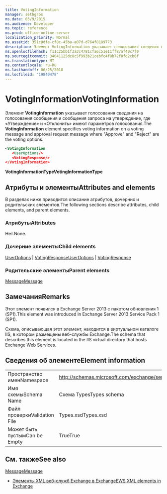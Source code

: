 ```yaml
---
title: VotingInformation
manager: sethgros
ms.date: 03/9/2015
ms.audience: Developer
ms.topic: reference
ms.prod: office-online-server
localization_priority: Normal
ms.assetid: 351c8dfe-cf8c-45ba-a07d-d764f8189773
description: Элемент VotingInformation указывает голосования сведения на голосования сообщение и утверждения запроса сообщение whereApproveandRejectare параметров голосования.
ms.openlocfilehash: f11c25bb1f3a3c4781cfa6c51e11ff87af40c7f0
ms.sourcegitcommit: 34041125dc8c5f993b21cebfc4f8b72f0fd2cb6f
ms.translationtype: MT
ms.contentlocale: ru-RU
ms.lasthandoff: 06/25/2018
ms.locfileid: "19840478"
---
```

# <a name="votinginformation"></a><span data-ttu-id="8e40c-103">VotingInformation</span><span class="sxs-lookup"><span data-stu-id="8e40c-103">VotingInformation</span></span>

<span data-ttu-id="8e40c-104">Элемент **VotingInformation** указывает голосования сведения на голосования сообщения и сообщения запроса на утверждение, где «Утверждение» и «Отклонить» имеют параметров голосования.</span><span class="sxs-lookup"><span data-stu-id="8e40c-104">The **VotingInformation** element specifies voting information on a voting message and approval request message where "Approve" and "Reject" are the voting options.</span></span> 
  
```XML
<VotingInformation
   <UserOptions/>
   <VotingResponse/>
</VotingInformation>
```

 <span data-ttu-id="8e40c-105">**VotingInformationType**</span><span class="sxs-lookup"><span data-stu-id="8e40c-105">**VotingInformationType**</span></span>
## <a name="attributes-and-elements"></a><span data-ttu-id="8e40c-106">Атрибуты и элементы</span><span class="sxs-lookup"><span data-stu-id="8e40c-106">Attributes and elements</span></span>

<span data-ttu-id="8e40c-107">В разделах ниже приводится описание атрибутов, дочерних и родительских элементов.</span><span class="sxs-lookup"><span data-stu-id="8e40c-107">The following sections describe attributes, child elements, and parent elements.</span></span>
  
### <a name="attributes"></a><span data-ttu-id="8e40c-108">Атрибуты</span><span class="sxs-lookup"><span data-stu-id="8e40c-108">Attributes</span></span>

<span data-ttu-id="8e40c-109">Нет.</span><span class="sxs-lookup"><span data-stu-id="8e40c-109">None.</span></span>
  
### <a name="child-elements"></a><span data-ttu-id="8e40c-110">Дочерние элементы</span><span class="sxs-lookup"><span data-stu-id="8e40c-110">Child elements</span></span>

<span data-ttu-id="8e40c-111">[UserOptions](useroptions.md) | [VotingResponse](votingresponse.md)</span><span class="sxs-lookup"><span data-stu-id="8e40c-111">[UserOptions](useroptions.md) | [VotingResponse](votingresponse.md)</span></span>
  
### <a name="parent-elements"></a><span data-ttu-id="8e40c-112">Родительские элементы</span><span class="sxs-lookup"><span data-stu-id="8e40c-112">Parent elements</span></span>

[<span data-ttu-id="8e40c-113">Message</span><span class="sxs-lookup"><span data-stu-id="8e40c-113">Message</span></span>](message-ex15websvcsotherref.md)
  
## <a name="remarks"></a><span data-ttu-id="8e40c-114">Замечания</span><span class="sxs-lookup"><span data-stu-id="8e40c-114">Remarks</span></span>

<span data-ttu-id="8e40c-115">Этот элемент появился в Exchange Server 2013 с пакетом обновления 1 (SP1).</span><span class="sxs-lookup"><span data-stu-id="8e40c-115">This element was introduced in Exchange Server 2013 Service Pack 1 (SP1).</span></span>
  
<span data-ttu-id="8e40c-116">Схема, описывающая этот элемент, находится в виртуальном каталоге IIS, в котором размещены веб-службы Exchange.</span><span class="sxs-lookup"><span data-stu-id="8e40c-116">The schema that describes this element is located in the IIS virtual directory that hosts Exchange Web Services.</span></span>
  
## <a name="element-information"></a><span data-ttu-id="8e40c-117">Сведения об элементе</span><span class="sxs-lookup"><span data-stu-id="8e40c-117">Element information</span></span>

|||
|:-----|:-----|
|<span data-ttu-id="8e40c-118">Пространство имен</span><span class="sxs-lookup"><span data-stu-id="8e40c-118">Namespace</span></span>  <br/> |http://schemas.microsoft.com/exchange/services/2006/types  <br/> |
|<span data-ttu-id="8e40c-119">Имя схемы</span><span class="sxs-lookup"><span data-stu-id="8e40c-119">Schema Name</span></span>  <br/> |<span data-ttu-id="8e40c-120">Схема Types</span><span class="sxs-lookup"><span data-stu-id="8e40c-120">Types schema</span></span>  <br/> |
|<span data-ttu-id="8e40c-121">Файл проверки</span><span class="sxs-lookup"><span data-stu-id="8e40c-121">Validation File</span></span>  <br/> |<span data-ttu-id="8e40c-122">Types.xsd</span><span class="sxs-lookup"><span data-stu-id="8e40c-122">Types.xsd</span></span>  <br/> |
|<span data-ttu-id="8e40c-123">Может быть пустым</span><span class="sxs-lookup"><span data-stu-id="8e40c-123">Can be Empty</span></span>  <br/> |<span data-ttu-id="8e40c-124">True</span><span class="sxs-lookup"><span data-stu-id="8e40c-124">True</span></span>  <br/> |
   
## <a name="see-also"></a><span data-ttu-id="8e40c-125">См. также</span><span class="sxs-lookup"><span data-stu-id="8e40c-125">See also</span></span>



[<span data-ttu-id="8e40c-126">Message</span><span class="sxs-lookup"><span data-stu-id="8e40c-126">Message</span></span>](message-ex15websvcsotherref.md)


- [<span data-ttu-id="8e40c-127">Элементы XML веб-служб Exchange в Exchange</span><span class="sxs-lookup"><span data-stu-id="8e40c-127">EWS XML elements in Exchange</span></span>](ews-xml-elements-in-exchange.md)

